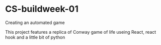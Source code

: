 # CS-buildweek-01
Creating an automated game

This project features a replica of Conway game of life useing React, react hook and a little bit of python
